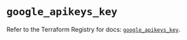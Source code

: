 # `google_apikeys_key`

Refer to the Terraform Registry for docs: [`google_apikeys_key`](https://registry.terraform.io/providers/hashicorp/google-beta/5.28.0/docs/resources/google_apikeys_key).
